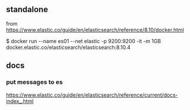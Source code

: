 

## standalone

from https://www.elastic.co/guide/en/elasticsearch/reference/8.10/docker.html

$ docker run --name es01 --net elastic -p 9200:9200 -it -m 1GB docker.elastic.co/elasticsearch/elasticsearch:8.10.4


## docs

### put messages to es

https://www.elastic.co/guide/en/elasticsearch/reference/current/docs-index_.html
